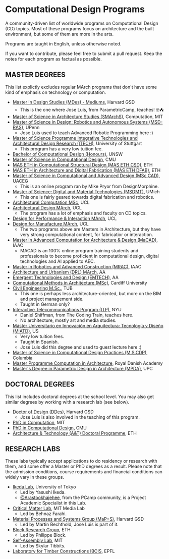 # Computational Design Programs
A community-driven list of worldwide programs on Computational Design (CD) topics.  Most of these programs focus on architecture and the built environment, but some of them are more in the arts. 

Programs are taught in English, unless otherwise noted. 

If you want to contribute, please feel free to submit a pull request. Keep the notes for each program as factual as possible. 

## MASTER DEGREES 

This list explictly excludes regular MArch programs that don't have some kind of emphasis on technology or computation. 

- [Master in Design Studies (MDes) - Mediums](https://www.gsd.harvard.edu/design-studies/mediums/), Harvard GSD
  - This is the one where Jose Luis, from ParametricCamp, teaches! 🤓⛺
- [Master of Science in Architecture Studies (SMArchS)](https://architecture.mit.edu/computation), Computation, MIT
- [Master of Science in Design: Robotics and Autonomous Systems (MSD-RAS)](https://ras.design.upenn.edu/), UPenn
  - Jose Luis used to teach Advanced Robotic Programming here :)
- [Master of Science Programme Integrative Technologies and Architectural Design Research (ITECH)](https://www.itech.uni-stuttgart.de/), University of Stuttgart
  - This program has a very low tuition fee. 
- [Bachelor of Computational Design (Honours)](https://www.unsw.edu.au/study/undergraduate/bachelor-of-computational-design-honours), UNSW 
- [Master of Science in Computational Design](https://www.architecture.cmu.edu/computational-design), CMU
- [MAS ETH in Computational Structural Design (MAS ETH CSD)](https://sce.ethz.ch/en/programmes-and-courses/search-current-courses/mas/mas-eth-csd.html#Organiser), ETH
- [MAS ETH in Architecture and Digital Fabrication (MAS ETH DFAB)](https://masdfab.arch.ethz.ch/), ETH
- [Master of Science in Computational and Advanced Design (MSc CAD)](https://designmorphine.com/education/designmorphine-masters-y23-24), UACEG
  - This is an online program ran by Mike Pryor from DesignMorphine.
- [Master of Science: Digital and Material Technologies (MSDMT)](https://taubmancollege.umich.edu/academics/architecture/master-of-science-in-architecture-design-and-research/), UMich
  - This one is fairly geared towards digital fabrication and robotics.
- [Architectural Computation MSc](https://www.ucl.ac.uk/bartlett/architecture/study/postgraduate/architectural-computation-msc), UCL
- [Architectural Design MArch](https://www.ucl.ac.uk/bartlett/architecture/programmes/postgraduate/march-architectural-design), UCL
  - The program has a lot of emphasis and faculty on CD topics. 
- [Design for Performance & Interaction MArch](https://www.ucl.ac.uk/bartlett/architecture/programmes/postgraduate/march-design-for-performance-and-interaction), UCL
- [Design for Manufacture MArch](https://www.ucl.ac.uk/bartlett/architecture/programmes/postgraduate/march-design-for-manufacture), UCL
  - The two programs above are Masters in Architecture, but they have very strong computational content, for fabricatior or interaction. 
- [Master in Advanced Computation for Architecture & Design (MaCAD)](https://iaac.net/educational-programmes/masters-programmes/macad/), IAAC
  - MACAD is an 100% online program training students and professionals to become proficient in computational design, digital technologies and AI applied to AEC. 
- [Master in Robotics and Advanced Construction (MRAC)](https://iaac.net/educational-programmes/masters-programmes/master-in-robotics-and-advanced-construction-mrac/), IAAC
- [Architecture and Urbanism (DRL) MArch](https://www.aaschool.ac.uk/academicprogrammes/postgraduate/architecture-and-urbanism), AA
- [Emergent Technologies and Design (EMTECH)](https://emtech.aaschool.ac.uk/), AA
- [Computational Methods in Architecture (MSc)](https://www.cardiff.ac.uk/study/postgraduate/taught/courses/course/msc-in-computational-methods-in-architecture), Cardiff University
- [Civil Engineering M.Sc.](https://www.tu.berlin/en/studying/study-programs/all-programs-offered/study-course/civil-engineering-m-sc), TUB
  - This one is perhaps less architecture-oriented, but more on the BIM and project management side. 
  - Taught in German only?
- [Interactive Telecommunications Program (ITP)](https://tisch.nyu.edu/itp), NYU
  - Daniel Shiffman, from The Coding Train, teaches here. 
  - No architecture, mostly art and media studies. 
- [Máster Universitario en Innovación en Arquitectura: Tecnología y Diseño (MIATD)](https://www.miatd.org/), US
  - Very low tuition fees.
  - Taught in Spanish. 
  - Jose Luis did this degree and used to guest lecture here :)
- [Master of Science in Computational Design Practices (M.S.CDP)](https://www.arch.columbia.edu/programs/15-m-s-computational-design-practices), Columbia
- [Master Programme Computation in Architecture](https://royaldanishacademy.com/en/master-computation-in-architecture), Royal Danish Academy
- [Master's Degree in Parametric Design in Architecture (MPDA)](https://www.mpda.upc.edu/), UPC


## DOCTORAL DEGREES

This list includes doctoral degrees at the school level. You may also get similar degrees by working with a research lab (see below).

- [Doctor of Design (DDes)](https://www.gsd.harvard.edu/doctoral-programs/doctor-of-design/), Harvard GSD
  - Jose Luis is also involved in the teaching of this program. 
- [PhD in Computation](https://architecture.mit.edu/computation), MIT
- [PhD in Computational Design](https://www.architecture.cmu.edu/computational-design), CMU
- [Architecture & Technology (A&T) Doctoral Programme](https://ita.arch.ethz.ch/Doctoral-Program.html), ETH


## RESEARCH LABS

These labs typically accept applications to do residency or research with them, and some offer a Master or PhD degrees as a result. Please note that the admission conditions, course requirements and financial conditions can widely vary in these groups.

- [Ikeda Lab](https://arch.t.u-tokyo.ac.jp/en/laboratory/yasushi-ikeda-lab/), University of Tokyo
  - Led by Yasushi Ikeda.
  - [@Arastookhajehee](https://github.com/Arastookhajehee), from the PCamp community, is a Project Academic Specialist in this Lab.
- [Critical Matter Lab](https://www.media.mit.edu/groups/critical-matter/overview/), MIT Media Lab
  - Led by Behnaz Farahi.
- [Material Processes and Systems Group (MaP+S)](https://research.gsd.harvard.edu/maps/), Harvard GSD
  - Led by Martin Bechthold, Jose Luis is part of it. 
- [Block Research Group](https://brg.ethz.ch/), ETH
  - Led by Philippe Block.
- [Self-Assembly Lab](https://selfassemblylab.mit.edu/skylar-tibbits), MIT
  - Led by Skylar Tibbits. 
- [Laboratory for Timber Constructions IBOIS](https://www.epfl.ch/labs/ibois/), EPFL
